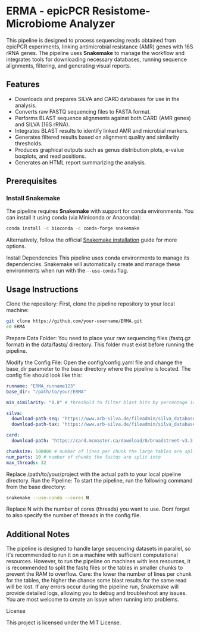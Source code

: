 # ERMA - epicPCR Resistome-Microbiome Analyzer

This pipeline is designed to process sequencing reads obtained from epicPCR experiments, linking antimicrobial resistance (AMR) genes with 16S rRNA genes. The pipeline uses **Snakemake** to manage the workflow and integrates tools for downloading necessary databases, running sequence alignments, filtering, and generating visual reports.

## Features
- Downloads and prepares SILVA and CARD databases for use in the analysis.
- Converts raw FASTQ sequencing files to FASTA format.
- Performs BLAST sequence alignments against both CARD (AMR genes) and SILVA (16S rRNA).
- Integrates BLAST results to identify linked AMR and microbial markers.
- Generates filtered results based on alignment quality and similarity thresholds.
- Produces graphical outputs such as genus distribution plots, e-value boxplots, and read positions.
- Generates an HTML report summarizing the analysis.

## Prerequisites

### Install Snakemake
The pipeline requires **Snakemake** with support for conda environments. You can install it using conda (via Miniconda or Anaconda):

```bash
conda install -c bioconda -c conda-forge snakemake
```

Alternatively, follow the official [Snakemake installation](https://snakemake.readthedocs.io/en/stable/getting_started/installation.html) guide for more options.

Install Dependencies
This pipeline uses conda environments to manage its dependencies. Snakemake will automatically create and manage these environments when run with the 
`--use-conda` flag.

## Usage Instructions

Clone the repository: First, clone the pipeline repository to your local machine:
```bash
git clone https://github.com/your-username/ERMA.git
cd ERMA
```
Prepare Data Folder: You need to place your raw sequencing files (fastq.gz format) in the data/fastq/ directory. This folder must exist before running the pipeline.

Modify the Config File: Open the config/config.yaml file and change the base_dir parameter to the base directory where the pipeline is located. The config file should look like this:
```yaml
runname: "ERMA_runname123"
base_dir: "/path/to/your/ERMA"

min_similarity: "0.8" # threshold to filter blast hits by percentage identity

silva:
  download-path-seq: "https://www.arb-silva.de/fileadmin/silva_databases/current/Exports/SILVA_138.2_LSUParc_tax_silva.fasta.gz"
  download-path-tax: "https://www.arb-silva.de/fileadmin/silva_databases/current/Exports/taxonomy/taxmap_slv_lsu_parc_138.2.txt.gz"

card:
  download-path: "https://card.mcmaster.ca/download/0/broadstreet-v3.3.0.tar.bz2"

chunksize: 500000 # number of lines per chunk the large tables are split
num_parts: 10 # number of chunks the fastqs are split into
max_threads: 32
```
Replace /path/to/your/project with the actual path to your local pipeline directory.
Run the Pipeline: To start the pipeline, run the following command from the base directory:

```bash
snakemake --use-conda --cores N
```
Replace N with the number of cores (threads) you want to use. Dont forget to also specify the number of threads in the config file.

## Additional Notes

The pipeline is designed to handle large sequencing datasets in parallel, so it's recommended to run it on a machine with sufficient computational resources. However, to run the pipeline on machines with less resources, it is recommended to split the fastq files or the tables in smaller chunks to prevent the RAM to overflow. Care: the lower the number of lines per chunk for the tables, the higher the chance some blast results for the same read will be lost.
If any errors occur during the pipeline run, Snakemake will provide detailed logs, allowing you to debug and troubleshoot any issues. You are most welcome to create an Issue when running into problems.

License

This project is licensed under the MIT License.
